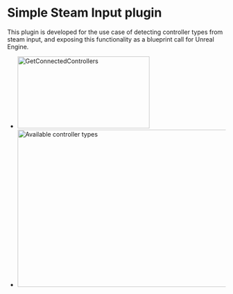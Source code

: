 # Simple Steam Input plugin

This plugin is developed for the use case of detecting controller types from steam input, and exposing this functionality as a blueprint
call for Unreal Engine.

- <img width="304" height="166" alt="GetConnectedControllers" src="https://github.com/user-attachments/assets/c6b8e575-2b88-4c35-b7f1-a1f4f6d287ba" />
- <img width="514" height="363" alt="Available controller types" src="https://github.com/user-attachments/assets/c7052753-a4ff-4f88-a7ce-d0ad861b31e7" />
